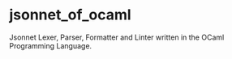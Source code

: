 # jsonnet_of_ocaml
Jsonnet Lexer, Parser, Formatter and Linter written in the OCaml Programming Language.
